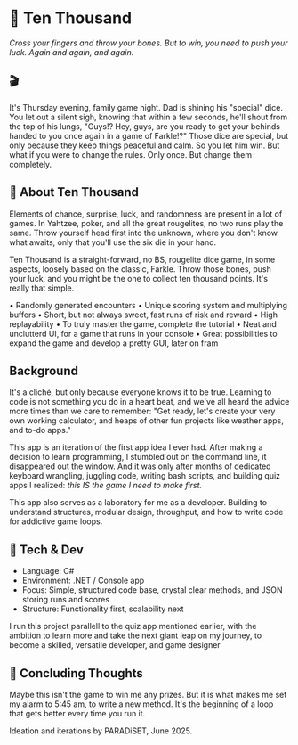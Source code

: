 # 🔮 Ten Thousand
*Cross your fingers and throw your bones. But to win, you need to push your luck. Again and again, and again.*

## 🎬
It's Thursday evening, family game night. Dad is shining his "special" dice. You let out a silent sigh, knowing that within a few seconds, he'll shout from the top of his lungs, "Guys!? Hey, guys, are you ready to get your behinds handed to you once again in a game of Farkle!?" Those dice are special, but only because they keep things peaceful and calm. So you let him win. But what if you were to change the rules. Only once. But change them completely.

## 🎲 About Ten Thousand
Elements of chance, surprise, luck, and randomness are present in a lot of games. In Yahtzee, poker, and all the great rougelites, no two runs play the same. Throw yourself head first into the unknown, where you don't know what awaits, only that you'll use the six die in your hand. 

Ten Thousand is a straight-forward, no BS, rougelite dice game, in some aspects, loosely based on the classic, Farkle. Throw those bones, push your luck, and you might be the one to collect ten thousand points. It's really that simple.

• Randomly generated encounters
• Unique scoring system and multiplying buffers
• Short, but not always sweet, fast runs of risk and reward
• High replayability
• To truly master the game, complete the tutorial
• Neat and unclutterd UI, for a game that runs in your console
• Great possibilities to expand the game and develop a pretty GUI, later on fram

## Background
It's a cliché, but only because everyone knows it to be true. Learning to code is not something you do in a heart beat, 
and we've all heard the advice more times than we care to remember: "Get ready, let's create your very own working calculator, 
and heaps of other fun projects like weather apps, and to-do apps." 

This app is an iteration of the first app idea I ever had. After making a decision to learn programming, I stumbled out on the command line,
it disappeared out the window. And it was only after months of dedicated keyboard wrangling, juggling code, 
writing bash scripts, and building quiz apps I realized: *this IS the game I need to make first.*

This app also serves as a laboratory for me as a developer. 
Building to understand structures, modular design, throughput, 
and how to write code for addictive game loops.

## 🔧 Tech & Dev
- Language: C#
- Environment: .NET / Console app
- Focus: Simple, structured code base, crystal clear methods, and JSON storing runs and scores
- Structure: Functionality first, scalability next

I run this project parallell to the quiz app mentioned earlier, with the ambition to learn more and take the next giant leap on my journey, to become a skilled, versatile developer, and game designer

## 🏁 Concluding Thoughts
Maybe this isn't the game to win me any prizes. But it is what makes me set my alarm to 5:45 am, to write a new method. It's the beginning of a loop that gets better every time you run it.

Ideation and iterations by PARADiSET, June 2025.
